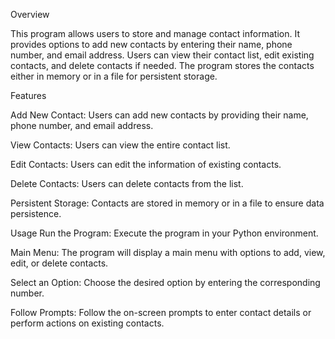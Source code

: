 Overview

This program allows users to store and manage contact information. It provides options to add new contacts by entering their name, phone number, and email address. Users can view their contact list, edit existing contacts, and delete contacts if needed. The program stores the contacts either in memory or in a file for persistent storage.


Features

Add New Contact: Users can add new contacts by providing their name, phone number, and email address.


View Contacts: Users can view the entire contact list.


Edit Contacts: Users can edit the information of existing contacts.


Delete Contacts: Users can delete contacts from the list.


Persistent Storage: Contacts are stored in memory or in a file to ensure data persistence.



Usage
Run the Program: Execute the program in your Python environment.


Main Menu: The program will display a main menu with options to add, view, edit, or delete contacts.


Select an Option: Choose the desired option by entering the corresponding number.


Follow Prompts: Follow the on-screen prompts to enter contact details or perform actions on existing contacts.

